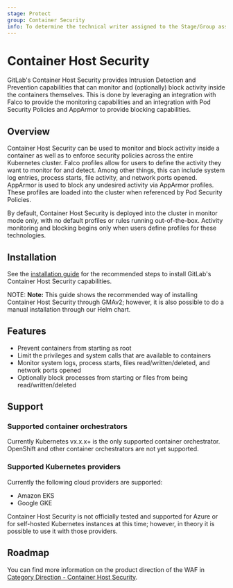 ```yaml
---
stage: Protect
group: Container Security
info: To determine the technical writer assigned to the Stage/Group associated with this page, see https://about.gitlab.com/handbook/engineering/ux/technical-writing/#designated-technical-writers
---
```


# Container Host Security

GitLab's Container Host Security provides Intrusion Detection and Prevention capabilities that can monitor and (optionally) block activity inside the containers themselves. This is done by leveraging an integration with Falco to provide the monitoring capabilities and an integration with Pod Security Policies and AppArmor to provide blocking capabilities.

## Overview

Container Host Security can be used to monitor and block activity inside a container as well as to enforce security policies across the entire Kubernetes cluster. Falco profiles allow for users to define the activity they want to monitor for and detect.  Among other things, this can include system log entries, process starts, file activity, and network ports opened. AppArmor is used to block any undesired activity via AppArmor profiles.  These profiles are loaded into the cluster when referenced by Pod Security Policies.

By default, Container Host Security is deployed into the cluster in monitor mode only, with no default profiles or rules running out-of-the-box. Activity monitoring and blocking begins only when users define profiles for these technologies.

## Installation

See the [installation guide](quick_start_guide.md) for the recommended steps to install GitLab's Container Host Security capabilities.

NOTE: **Note:**
This guide shows the recommended way of installing Container Host Security through GMAv2; however, it is also possible to do a manual installation through our Helm chart.

## Features

- Prevent containers from starting as root
- Limit the privileges and system calls that are available to containers
- Monitor system logs, process starts, files read/written/deleted, and network ports opened
- Optionally block processes from starting or files from being read/written/deleted

## Support

### Supported container orchestrators
Currently Kubernetes vx.x.x+ is the only supported container orchestrator.  OpenShift and other container orchestrators are not yet supported.

### Supported Kubernetes providers
Currently the following cloud providers are supported:
- Amazon EKS
- Google GKE

Container Host Security is not officially tested and supported for Azure or for self-hosted Kubernetes instances at this time; however, in theory it is possible to use it with those providers.

## Roadmap

You can find more information on the product direction of the WAF in
[Category Direction - Container Host Security](https://about.gitlab.com/direction/protect/container_host_security/).
